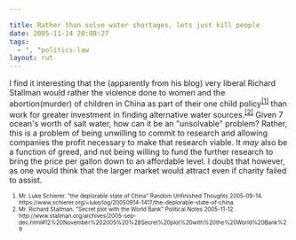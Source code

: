 ```yaml
---

title: Rather than solve water shortages, lets just kill people
date: 2005-11-14 20:08:27
tags:
  - ", "politics-law
layout: rut
---
```


<p>I find it interesting that the (apparently from his blog) very liberal Richard Stallman would rather the violence done to women and the abortion(murder) of children in China as part of their one child policy<sup><a href="https://www.schierer.org/~luke/log/20050914-1417/the-deplorable-state-of-china" title="the deplorable state of China">[1]</a></sup> than work for greater investment in finding alternative water sources.<sup><a href="http://www.stallman.org/archives/2005-sep-dec.html#12%20November%202005%20%28Secret%20plot%20with%20the%20World%20Bank%29" title="Secret plot with the World Bank">[2]</a></sup> Given 7 ocean's worth of salt water, how can it be an "unsolvable" problem?  Rather, this is a problem of being unwilling to commit to research and allowing companies the profit necessary to make that research viable. It <em>may</em> also be a function of greed, and not being willing to fund the further research to bring the price per gallon down to an affordable level.  I doubt that however, as one would think that the larger market would attract even if charity failed to assist.</p>  <font size="-2"><ol><li> Mr. Luke Schierer.  "the deplorable state of China" Random Unfinished Thoughts 2005-09-14. https://www.schierer.org/~luke/log/20050914-1417/the-deplorable-state-of-china</li> <li>Mr. Richard Stallman.  "Secret plot with the World Bank" Political Notes 2005-11-12. http://www.stallman.org/archives/2005-sep-dec.html#12%20November%202005%20%28Secret%20plot%20with%20the%20World%20Bank%29 </li></ol></font>

